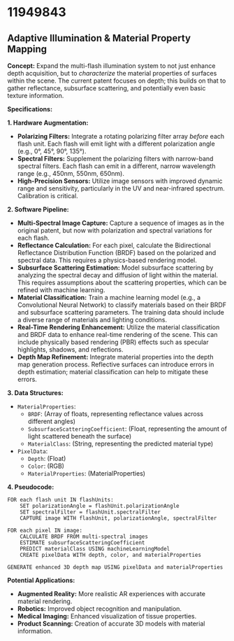 # 11949843

## Adaptive Illumination & Material Property Mapping

**Concept:** Expand the multi-flash illumination system to not just enhance depth acquisition, but to *characterize* the material properties of surfaces within the scene. The current patent focuses on depth; this builds on that to gather reflectance, subsurface scattering, and potentially even basic texture information.

**Specifications:**

**1. Hardware Augmentation:**

*   **Polarizing Filters:** Integrate a rotating polarizing filter array *before* each flash unit. Each flash will emit light with a different polarization angle (e.g., 0°, 45°, 90°, 135°).
*   **Spectral Filters:** Supplement the polarizing filters with narrow-band spectral filters. Each flash can emit in a different, narrow wavelength range (e.g., 450nm, 550nm, 650nm).
*   **High-Precision Sensors:** Utilize image sensors with improved dynamic range and sensitivity, particularly in the UV and near-infrared spectrum.  Calibration is critical.

**2. Software Pipeline:**

*   **Multi-Spectral Image Capture:** Capture a sequence of images as in the original patent, but now with polarization and spectral variations for each flash.
*   **Reflectance Calculation:** For each pixel, calculate the Bidirectional Reflectance Distribution Function (BRDF) based on the polarized and spectral data. This requires a physics-based rendering model.
*   **Subsurface Scattering Estimation:** Model subsurface scattering by analyzing the spectral decay and diffusion of light within the material. This requires assumptions about the scattering properties, which can be refined with machine learning.
*   **Material Classification:**  Train a machine learning model (e.g., a Convolutional Neural Network) to classify materials based on their BRDF and subsurface scattering parameters. The training data should include a diverse range of materials and lighting conditions.
*   **Real-Time Rendering Enhancement:** Utilize the material classification and BRDF data to enhance real-time rendering of the scene. This can include physically based rendering (PBR) effects such as specular highlights, shadows, and reflections.
*   **Depth Map Refinement:** Integrate material properties into the depth map generation process.  Reflective surfaces can introduce errors in depth estimation; material classification can help to mitigate these errors.

**3. Data Structures:**

*   `MaterialProperties`:
    *   `BRDF`: (Array of floats, representing reflectance values across different angles)
    *   `SubsurfaceScatteringCoefficient`: (Float, representing the amount of light scattered beneath the surface)
    *   `MaterialClass`: (String, representing the predicted material type)
*   `PixelData`:
    *   `Depth`: (Float)
    *   `Color`: (RGB)
    *   `MaterialProperties`: (MaterialProperties)

**4. Pseudocode:**

```
FOR each flash unit IN flashUnits:
    SET polarizationAngle = flashUnit.polarizationAngle
    SET spectralFilter = flashUnit.spectralFilter
    CAPTURE image WITH flashUnit, polarizationAngle, spectralFilter

FOR each pixel IN image:
    CALCULATE BRDF FROM multi-spectral images
    ESTIMATE subsurfaceScatteringCoefficient
    PREDICT materialClass USING machineLearningModel
    CREATE pixelData WITH depth, color, and materialProperties

GENERATE enhanced 3D depth map USING pixelData and materialProperties
```

**Potential Applications:**

*   **Augmented Reality:**  More realistic AR experiences with accurate material rendering.
*   **Robotics:** Improved object recognition and manipulation.
*   **Medical Imaging:**  Enhanced visualization of tissue properties.
*   **Product Scanning:**  Creation of accurate 3D models with material information.
